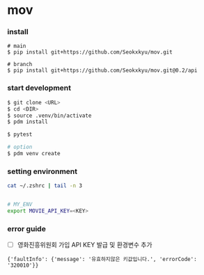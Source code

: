 # mov

### install
```
# main
$ pip install git+https://github.com/Seokxkyu/mov.git

# branch
$ pip install git+https://github.com/Seokxkyu/mov.git@0.2/api
```

### start development
```sh
$ git clone <URL>
$ cd <DIR>
$ source .venv/bin/activate
$ pdm install

$ pytest

# option
$ pdm venv create
```


### setting environment
```bash
cat ~/.zshrc | tail -n 3


# MY_ENV
export MOVIE_API_KEY=<KEY>
```

### error guide
- [ ] 영화진흥위원회 가입 API KEY 발급 및 환경변수 추가 
```
{'faultInfo': {'message': '유효하지않은 키값입니다.', 'errorCode': '320010'}}
```
